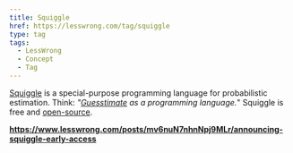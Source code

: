```yaml
---
title: Squiggle
href: https://lesswrong.com/tag/squiggle
type: tag
tags:
  - LessWrong
  - Concept
  - Tag
---
```


[Squiggle](https://quantifieduncertainty.org/careers) is a special-purpose programming language for probabilistic estimation. Think: *"*[*Guesstimate*](https://getguesstimate.com/) *as a programming language.*" Squiggle is free and [open-source](https://github.com/quantified-uncertainty/squiggle).

**https://www.lesswrong.com/posts/mv6nuN7nhnNpj9MLr/announcing-squiggle-early-access**